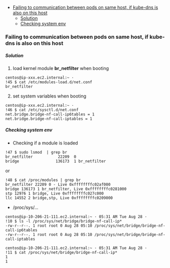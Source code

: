 <!-- MarkdownTOC -->

- [Failing to communication between pods on same host, if kube-dns is also on this host](#failing-to-communication-between-pods-on-same-host-if-kube-dns-is-also-on-this-host)
  - [Solution](#solution)
  - [Checking system env](#checking-system-env)

<!-- /MarkdownTOC -->


### Failing to communication between pods on same host, if kube-dns is also on this host

##### Solution
1. load kernel module __br_netfilter__ when booting
```
centos@ip-xxx.ec2.internal:~ ·
!45 $ cat /etc/modules-load.d/net.conf
br_netfilter
```

2. set system variables when booting

```
centos@ip-xxx.ec2.internal:~ ·
!46 $ cat /etc/sysctl.d/net.conf
net.bridge.bridge-nf-call-ip6tables = 1
net.bridge.bridge-nf-call-iptables = 1
```

##### Checking system env

* Checking if a module is loaded
```
!47 $ sudo lsmod  | grep br
br_netfilter           22209  0
bridge                136173  1 br_netfilter
```
or
```
!48 $ cat /proc/modules | grep br
br_netfilter 22209 0 - Live 0xffffffffc02af000
bridge 136173 1 br_netfilter, Live 0xffffffffc0281000
stp 12976 1 bridge, Live 0xffffffffc027c000
llc 14552 2 bridge,stp, Live 0xffffffffc0209000
```

* /proc/sys/...

```shell
centos@ip-10-206-21-111.ec2.internal:~ · 05:31 AM Tue Aug 28 ·
!10 $ ls -l /proc/sys/net/bridge/bridge-nf-call-ip*
-rw-r--r--. 1 root root 0 Aug 28 05:10 /proc/sys/net/bridge/bridge-nf-call-ip6tables
-rw-r--r--. 1 root root 0 Aug 28 05:10 /proc/sys/net/bridge/bridge-nf-call-iptables

centos@ip-10-206-21-111.ec2.internal:~ · 05:31 AM Tue Aug 28 ·
!11 $ cat /proc/sys/net/bridge/bridge-nf-call-ip*
1
1
```
